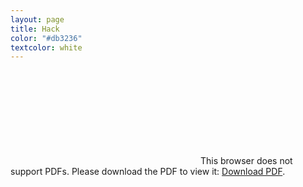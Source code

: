 ```yaml
---
layout: page
title: Hack
color: "#db3236"
textcolor: white
---
```


<object data="../assets/Resume/14402_2.pdf" type="application/pdf" width="700px" height="700px">
    <embed src="../assets/Resume/14402_2.pdf">
        This browser does not support PDFs. Please download the PDF to view it: <a href="../assets/Resume/14402_2.pdf">Download PDF</a>.</p>
    </embed>
</object>

